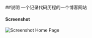 ##说明
一个记录代码历程的一个博客网站

#### Screenshot

![Screenshot Home Page](https://raw.githubusercontent.com/ashutosh2k12/jekyllthemes/master/thumbnails/hcz-material.png  "Screenshot Home Page")
